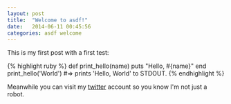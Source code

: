 ```yaml
---
layout: post
title:  "Welcome to asdf!"
date:   2014-06-11 00:45:56
categories: asdf welcome
---
```


This is my first post with a first test:

{% highlight ruby %}
def print_hello(name)
  puts "Hello, #{name}"
end
print_hello('World')
#=> prints 'Hello, World' to STDOUT.
{% endhighlight %}

Meanwhile you can visit my [twitter](https://twitter.com/gabamnml) account so you know I'm not just a robot.
